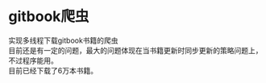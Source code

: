# gitbook爬虫

实现多线程下载gitbook书籍的爬虫<br />
目前还是有一定的问题，最大的问题体现在当书籍更新时同步更新的策略问题上，不过程序能用。<br />
目前已经下载了6万本书籍。 <br />